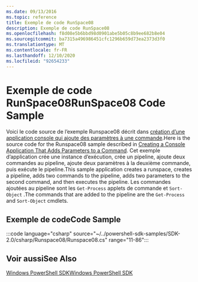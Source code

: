 ```yaml
---
ms.date: 09/13/2016
ms.topic: reference
title: Exemple de code RunSpace08
description: Exemple de code RunSpace08
ms.openlocfilehash: f8d08e5b6bbd98d0901abe5b05c8b9ee682b8e04
ms.sourcegitcommit: ba7315a496986451cfc1296b659d73ea2373d3f0
ms.translationtype: MT
ms.contentlocale: fr-FR
ms.lasthandoff: 12/10/2020
ms.locfileid: "92654233"
---
```

# <a name="runspace08-code-sample"></a><span data-ttu-id="c8570-103">Exemple de code RunSpace08</span><span class="sxs-lookup"><span data-stu-id="c8570-103">RunSpace08 Code Sample</span></span>

<span data-ttu-id="c8570-104">Voici le code source de l’exemple Runspace08 décrit dans [création d’une application console qui ajoute des paramètres à une commande](https://msdn.microsoft.com/848b2b46-60f1-4a86-b448-cfc7c0cccfba).</span><span class="sxs-lookup"><span data-stu-id="c8570-104">Here is the source code for the Runspace08 sample described in [Creating a Console Application That Adds Parameters to a Command](https://msdn.microsoft.com/848b2b46-60f1-4a86-b448-cfc7c0cccfba).</span></span>
<span data-ttu-id="c8570-105">Cet exemple d’application crée une instance d’exécution, crée un pipeline, ajoute deux commandes au pipeline, ajoute deux paramètres à la deuxième commande, puis exécute le pipeline.</span><span class="sxs-lookup"><span data-stu-id="c8570-105">This sample application creates a runspace, creates a pipeline, adds two commands to the pipeline, adds two parameters to the second command, and then executes the pipeline.</span></span> <span data-ttu-id="c8570-106">Les commandes ajoutées au pipeline sont les `Get-Process` applets de commande et `Sort-Object` .</span><span class="sxs-lookup"><span data-stu-id="c8570-106">The commands that are added to the pipeline are the `Get-Process` and `Sort-Object` cmdlets.</span></span>

## <a name="code-sample"></a><span data-ttu-id="c8570-107">Exemple de code</span><span class="sxs-lookup"><span data-stu-id="c8570-107">Code Sample</span></span>

:::code language="csharp" source="~/../powershell-sdk-samples/SDK-2.0/csharp/Runspace08/Runspace08.cs" range="11-86":::

## <a name="see-also"></a><span data-ttu-id="c8570-108">Voir aussi</span><span class="sxs-lookup"><span data-stu-id="c8570-108">See Also</span></span>

[<span data-ttu-id="c8570-109">Windows PowerShell SDK</span><span class="sxs-lookup"><span data-stu-id="c8570-109">Windows PowerShell SDK</span></span>](../windows-powershell-reference.md)
